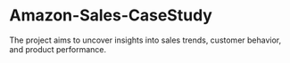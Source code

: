 # Amazon-Sales-CaseStudy
The project aims to uncover insights into sales trends, customer behavior, and product performance.
